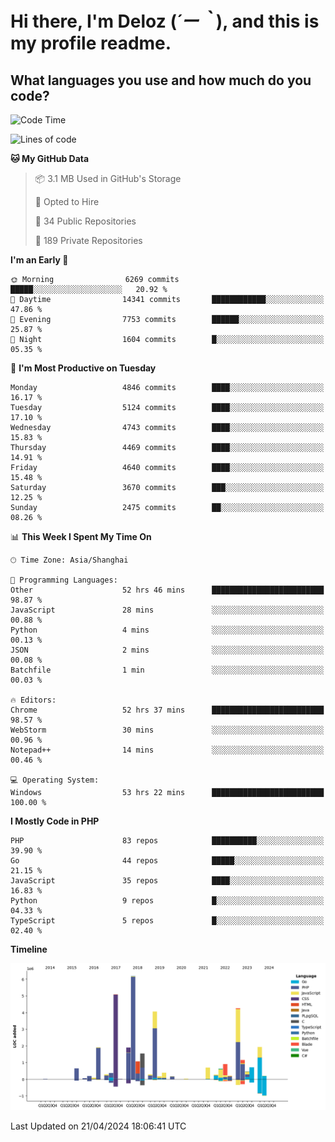 # **Hi there, I'm Deloz (*´ー｀*), and this is my profile readme.**

## **What languages you use and how much do you code?**

<!--START_SECTION:waka-->
![Code Time](http://img.shields.io/badge/Code%20Time-3%2C810%20hrs%2023%20mins-blue)

![Lines of code](https://img.shields.io/badge/From%20Hello%20World%20I%27ve%20Written-35.9%20million%20lines%20of%20code-blue)

**🐱 My GitHub Data** 

> 📦 3.1 MB Used in GitHub's Storage 
 > 
> 💼 Opted to Hire
 > 
> 📜 34 Public Repositories 
 > 
> 🔑 189 Private Repositories 
 > 
**I'm an Early 🐤** 

```text
🌞 Morning                6269 commits        █████░░░░░░░░░░░░░░░░░░░░   20.92 % 
🌆 Daytime                14341 commits       ████████████░░░░░░░░░░░░░   47.86 % 
🌃 Evening                7753 commits        ██████░░░░░░░░░░░░░░░░░░░   25.87 % 
🌙 Night                  1604 commits        █░░░░░░░░░░░░░░░░░░░░░░░░   05.35 % 
```
📅 **I'm Most Productive on Tuesday** 

```text
Monday                   4846 commits        ████░░░░░░░░░░░░░░░░░░░░░   16.17 % 
Tuesday                  5124 commits        ████░░░░░░░░░░░░░░░░░░░░░   17.10 % 
Wednesday                4743 commits        ████░░░░░░░░░░░░░░░░░░░░░   15.83 % 
Thursday                 4469 commits        ████░░░░░░░░░░░░░░░░░░░░░   14.91 % 
Friday                   4640 commits        ████░░░░░░░░░░░░░░░░░░░░░   15.48 % 
Saturday                 3670 commits        ███░░░░░░░░░░░░░░░░░░░░░░   12.25 % 
Sunday                   2475 commits        ██░░░░░░░░░░░░░░░░░░░░░░░   08.26 % 
```


📊 **This Week I Spent My Time On** 

```text
🕑︎ Time Zone: Asia/Shanghai

💬 Programming Languages: 
Other                    52 hrs 46 mins      █████████████████████████   98.87 % 
JavaScript               28 mins             ░░░░░░░░░░░░░░░░░░░░░░░░░   00.88 % 
Python                   4 mins              ░░░░░░░░░░░░░░░░░░░░░░░░░   00.13 % 
JSON                     2 mins              ░░░░░░░░░░░░░░░░░░░░░░░░░   00.08 % 
Batchfile                1 min               ░░░░░░░░░░░░░░░░░░░░░░░░░   00.03 % 

🔥 Editors: 
Chrome                   52 hrs 37 mins      █████████████████████████   98.57 % 
WebStorm                 30 mins             ░░░░░░░░░░░░░░░░░░░░░░░░░   00.96 % 
Notepad++                14 mins             ░░░░░░░░░░░░░░░░░░░░░░░░░   00.46 % 

💻 Operating System: 
Windows                  53 hrs 22 mins      █████████████████████████   100.00 % 
```

**I Mostly Code in PHP** 

```text
PHP                      83 repos            ██████████░░░░░░░░░░░░░░░   39.90 % 
Go                       44 repos            █████░░░░░░░░░░░░░░░░░░░░   21.15 % 
JavaScript               35 repos            ████░░░░░░░░░░░░░░░░░░░░░   16.83 % 
Python                   9 repos             █░░░░░░░░░░░░░░░░░░░░░░░░   04.33 % 
TypeScript               5 repos             █░░░░░░░░░░░░░░░░░░░░░░░░   02.40 % 
```



**Timeline**

![Lines of Code chart](https://raw.githubusercontent.com/deloz/deloz/main/assets/bar_graph.png)


 Last Updated on 21/04/2024 18:06:41 UTC
<!--END_SECTION:waka-->
